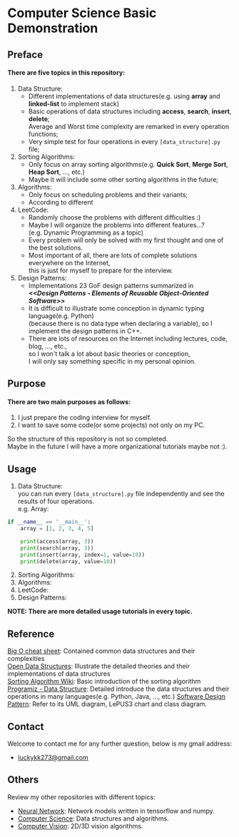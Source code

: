 # Computer Science Basic Demonstration

## Preface
#### There are five topics in this repository: ####
1. Data Structure:
   - Different implementations of data structures(e.g. using **array** and **linked-list** to implement stack)
   - Basic operations of data structures including **access**, **search**, **insert**, **delete**;  
     Average and Worst time complexity are remarked in every operation functions;
   - Very simple test for four operations in every `[data_structure].py` file;
2. Sorting Algorithms:
   - Only focus on array sorting algorithms(e.g. **Quick Sort**, **Merge Sort**, **Heap Sort**, ..., etc.)
   - Maybe it will include some other sorting algorithms in the future;
3. Algorithms:
   - Only focus on scheduling problems and their variants;
   - According to different 
4. LeetCode: 
   - Randomly choose the problems with different difficulties :)
   - Maybe I will organize the problems into different features...?  
     (e.g. Dynamic Programming as a topic)
   - Every problem will only be solved with my first thought and one of the best solutions.
   - Most important of all, there are lots of complete solutions everywhere on the Internet,  
     this is just for myself to prepare for the interview.
5. Design Patterns:
   - Implementations 23 GoF design patterns summarized in  
     ***&lt;&lt;Design Patterns - Elements of Reusable Object-Oriented Software&gt;&gt;***
   - It is difficult to illustrate some conception in dynamic typing language(e.g. Python)  
     (because there is no data type when declaring a variable), so I implement the design patterns in C++.
   - There are lots of resources on the Internet including lectures, code, blog, ..., etc.,  
     so I won't talk a lot about basic theories or conception,  
     I will only say something specific in my personal opinion.

## Purpose
#### There are two main purposes as follows:  
1. I just prepare the coding interview for myself.
2. I want to save some code(or some projects) not only on my PC.

So the structure of this repository is not so completed.  
Maybe in the future I will have a more organizational tutorials maybe not :).


## Usage
1. Data Structure:  
you can run every `[data_structure].py` file independently and see the results of four operations.  
e.g. Array:
```python
if __name__ == '__main__':
    array = [1, 2, 3, 4, 5]

    print(access(array, 3))
    print(search(array, 3))
    print(insert(array, index=1, value=10))
    print(delete(array, value=10))
```
2. Sorting Algorithms:
3. Algorithms:
4. LeetCode:
5. Design Patterns:

**NOTE: There are more detailed usage tutorials in every topic.**


## Reference
[Big O cheat sheet](https://www.bigocheatsheet.com/): Contained common data structures and their complexities  
[Open Data Structures](https://opendatastructures.org/): Illustrate the detailed theories and their implementations of data structures  
[Sorting Algorithm Wiki](https://en.wikipedia.org/wiki/Sorting_algorithm): Basic introduction of the sorting algorithm  
[Programiz - Data Structure](https://www.programiz.com/dsa): Detailed introduce the data structures and their operations in many languages(e.g. Python, Java, ..., etc.)
[Software Design Pattern](https://en.wikipedia.org/wiki/Software_design_pattern): Refer to its UML diagram, LePUS3 chart and class diagram.


## Contact
Welcome to contact me for any further question, below is my gmail address:
* luckykk273@gmail.com

## Others
Review my other repositories with different topics: 
- [Neural Network](): Network models written in tensorflow and numpy.
- [Computer Science](): Data structures and algorithms.
- [Computer Vision](): 2D/3D vision algorithms.

